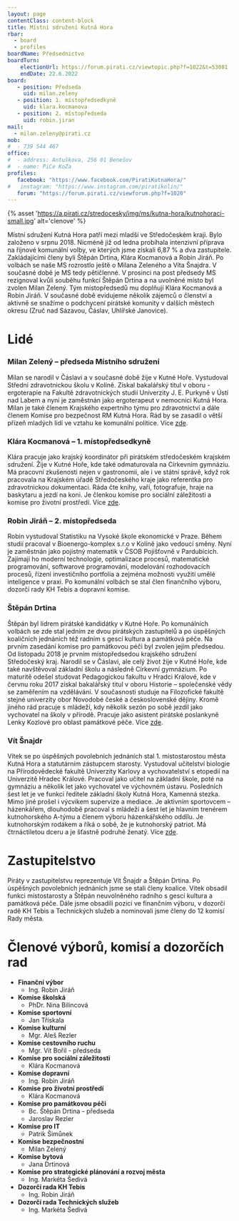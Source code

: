 ```yaml
---
layout: page
contentClass: content-block
title: Místní sdružení Kutná Hora
rbar:
  - board
  - profiles
boardName: Předsednictvo
boardTurn:
    electionUrl: https://forum.pirati.cz/viewtopic.php?f=1022&t=53081
    endDate: 22.6.2022
board:
   - position: Předseda
     uid: milan.zeleny
   - position: 1. místopředsedkyně
     uid: klara.kocmanova
   - position: 2. místopředseda
     uid: robin.jiran
mail: 
  - milan.zeleny@pirati.cz
mob:
#  - 739 544 467
office:
#  - address: Antuškova, 256 01 Benešov
#  - name: PiCe KoZa 
profiles:
   facebook: "https://www.facebook.com/PiratiKutnaHora/"
#   instagram: "https://www.instagram.com/piratikolin/"
   forum: "https://forum.pirati.cz/viewforum.php?f=1020"
---
```


{% asset 'https://a.pirati.cz/stredocesky/img/ms/kutna-hora/kutnohoraci-small.jpg' alt='clenove' %}

Místní sdružení Kutná Hora patří mezi mladší ve Středočeském kraji. Bylo založeno v srpnu 2018. Nicméně již od ledna probíhala intenzivní příprava na říjnové komunální volby, ve kterých jsme získali 6,87 % a dva zastupitele. Zakládajícími členy byli Štěpán Drtina, Klára Kocmanová a Robin Jiráň. Po volbách se naše MS rozrostlo ještě o Milana Zeleného a Víta Šnajdra. V současné době je MS tedy pětičlenné. V prosinci na post předsedy MS rezignoval kvůli souběhu funkcí Štěpán Drtina a na uvolněné místo byl zvolen Milan Zelený. Tým místopředsedů mu doplňují Klára Kocmanová a Robin Jiráň. V současné době evidujeme několik zájemců o členství a aktivně se snažíme o podchycení pirátské komunity v dalších městech okresu (Zruč nad Sázavou, Čáslav, Uhlířské Janovice).

# Lidé

### Milan Zelený – předseda Místního sdružení
Milan se narodil v Čáslavi a v současné době žije v Kutné Hoře. Vystudoval Střední zdravotnickou školu v Kolíně. Získal bakalářský titul v oboru - ergoterapie na Fakultě zdravotnických studií Univerzity J. E. Purkyně v Ústí nad Labem a nyní je zaměstnán jako ergoterapeut v nemocnici Kutná Hora. Milan je také členem Krajského expertního týmu pro zdravotnictví a dále členem Komise pro bezpečnost RM Kutná Hora. Rád by se zasadil o větší přízeň mladých lidí ve vztahu ke komunální politice. Více [zde](https://stredocesky.pirati.cz/lide/milan-zeleny/).


### Klára Kocmanová – 1. místopředsedkyně

Klára pracuje jako krajský koordinátor při pirátském středočeském krajském  sdružení. Žije v Kutné Hoře, kde také odmaturovala na Církevním gymnáziu. Má pracovní zkušenosti nejen v gastronomii, ale i ve státní správě, když rok pracovala na Krajském úřadě Středočeského kraje jako referentka pro zdravotnickou dokumentaci. Ráda čte knihy, vaří, fotografuje, hraje na baskytaru a jezdí na koni. Je členkou komise pro sociální záležitosti a komise pro životní prostředí. Více [zde](https://stredocesky.pirati.cz/lide/klara-kocmanova/).

### Robin Jiráň – 2. místopředseda

Robin vystudoval Statistiku na Vysoké škole ekonomické v Praze. Během studií pracoval v Bioenergo-komplex s.r.o v Kolíně jako vedoucí směny. Nyní je zaměstnán jako pojistný matematik v ČSOB Pojišťovně v Pardubicích. Zajímají ho moderní technologie, optimalizace procesů, matematické programování, softwarové programování, modelování rozhodovacích procesů, řízení investičního portfolia a zejména možnosti využití umělé inteligence v praxi. Po komunální volbách se stal člen finančního výboru, dozorčí rady KH Tebis a dopravní komise.

### Štěpán Drtina

Štěpán byl lídrem pirátské kandidátky v Kutné Hoře. Po komunálních volbách se zde stal jedním ze dvou pirátských zastupitelů a po úspěšných koaličních jednáních též radním s gescí kultura a památková péče. Na prvním zasedání komise pro památkovou péči byl zvolen jejím předsedou. Od listopadu 2018 je prvním místopředsedou krajského sdružení Středočeský kraj. Narodil se v Čáslavi, ale celý život žije v Kutné Hoře, kde také navštěvoval základní školu a následně Církevní gymnázium. Po maturitě odešel studovat Pedagogickou fakultu v Hradci Králové, kde v červnu roku 2017 získal bakalářský titul v oboru Historie – společenské vědy se zaměřením na vzdělávání. V současnosti studuje na Filozofické fakultě stejné univerzity obor Novodobé české a československé dějiny. Kromě jiného rád pracuje s mládeží, kdy několik sezón po sobě jezdil jako vychovatel na školy v přírodě. Pracuje jako asistent pirátské poslankyně Lenky Kozlové pro oblast památkové péče. Více [zde](https://stredocesky.pirati.cz/lide/stepan-drtina/).

### Vít Šnajdr

Vítek se po úspěšných povolebních jednáních stal 1. místostarostou města Kutná Hora a statutárním zástupcem starosty. Vystudoval učitelství biologie na Přírodovědecké fakultě Univerzity Karlovy a vychovatelství s etopedií na Univerzitě Hradec Králové. Pracoval jako učitel na základní škole, poté na gymnáziu a několik let jako vychovatel ve výchovném ústavu. Posledních šest let je ve funkci ředitele základní školy Kutná Hora, Kamenná stezka. Mimo jiné prošel i výcvikem supervize a mediace. Je aktivním sportovcem – házenkářem, dlouhodobě pracoval s mládeží a šest let je hlavním trenérem kutnohorského A-týmu a členem výboru házenkářského oddílu. Je kutnohorským rodákem a říká o sobě, že je kutnohorský patriot. Má čtrnáctiletou dceru a je šťastně podruhé ženatý. Více [zde](https://stredocesky.pirati.cz/lide/vit-snajdr/).

# Zastupitelstvo

Piráty v zastupitelstvu reprezentuje Vít Šnajdr a Štěpán Drtina. Po úspěšných povolebních jednáních jsme se stali členy koalice. Vítek obsadil funkci místostarosty a Štěpán neuvolněného radního s gescí kultura a památková péče. Dále jsme obsadili pozici ve finančním výboru, v dozorčí radě KH Tebis a Technických služeb a nominovali jsme členy do 12 komisí Rady města.

# Členové výborů, komisí a dozorčích rad

* **Finanční výbor**
  * Ing. Robin Jiráň
* **Komise školská**
  * PhDr. Nina Bilincová
* **Komise sportovní**
  * Jan Třískala
* **Komise kulturní**
  * Mgr. Aleš Rezler
* **Komise cestovního ruchu**
  * Mgr. Vít Bořil - předseda
* **Komise pro sociální záležitosti**
  * Klára Kocmanová
* **Komise dopravní**
  * Ing. Robin Jiráň
* **Komise pro životní prostředí**
  * Klára Kocmanová
* **Komise pro památkovou péči**
  * Bc. Štěpán Drtina - předseda
  * Jaroslav Rezler
* **Komise pro IT**
  * Patrik Šimůnek
* **Komise bezpečnostní**
  * Milan Zelený
* **Komise bytová**
  * Jana Drtinová
* **Komise pro strategické plánování a rozvoj města**
  * Ing. Markéta Šedivá
* **Dozorčí rada KH Tebis**
  * Ing. Robin Jiráň
* **Dozorčí rada Technických služeb**
  * Ing. Markéta Šedivá


